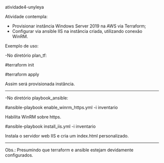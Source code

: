 atividade4-unyleya

Atividade contempla:

- Provisionar instância Windows Server 2019 na AWS via Terraform;
- Configurar via ansible IIS na instância criada, utilizando conexão WinRM.

Exemplo de uso:

-No diretório plan_tf:

#terraform init

#terraform apply

Assim será provisionada instância.

---

-No diretório playbook_ansible:

#ansible-playbook enable_winrm_https.yml -i inventario

Habilita WinRM sobre https.

#ansible-playbook install_iis.yml -i inventario

Instala o servidor web IIS e cria um index.html personalizado.

---

Obs.: Presumindo que terraform e ansible estejam devidamente configurados.


